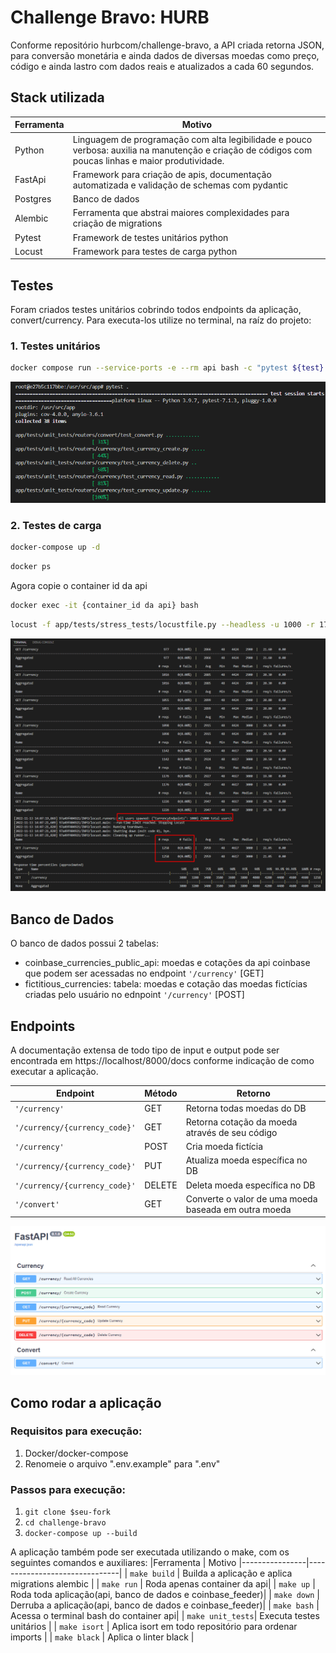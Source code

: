 # Challenge Bravo: HURB

Conforme repositório hurbcom/challenge-bravo, a API criada retorna JSON, para conversão monetária e ainda dados de diversas moedas como preço, código e ainda lastro com dados reais e atualizados a cada 60 segundos. 

## Stack utilizada
|Ferramenta      | Motivo
|----------------|-------------------------------|
| Python         | Linguagem de programação com alta legibilidade e pouco verbosa: auxilia na manutenção e criação de códigos com poucas linhas e maior produtividade.                    |
| FastApi        | Framework para criação de apis, documentação automatizada e validação de schemas com pydantic|
| Postgres        | Banco de dados|
| Alembic        | Ferramenta que abstrai maiores complexidades para criação de migrations|
| Pytest        | Framework de testes unitários python|
| Locust        | Framework para testes de carga python|

## Testes
Foram criados testes unitários cobrindo todos endpoints da aplicação, convert/currency.
Para executa-los utilize no terminal, na raíz do projeto:
### 1. Testes unitários
```bash
docker compose run --service-ports -e --rm api bash -c "pytest ${test} --disable-warnings
```
![stress tests results](app/docs_images/unit_tests.png)

### 2. Testes de carga
```bash
docker-compose up -d
```
```bash
docker ps
```
Agora copie o container id da api
```bash
docker exec -it {container_id da api} bash
```
```bash
locust -f app/tests/stress_tests/locustfile.py --headless -u 1000 -r 17 --run-time 1m --host http://127.0.0.1:8000
```

![stress tests results](app/docs_images/stress_tests.png)

## Banco de Dados
O banco de dados possui 2 tabelas:

 - coinbase_currencies_public_api: moedas e cotações da api coinbase que podem ser acessadas no endpoint `'/currency'` [GET]
 - fictitious_currencies: tabela: moedas e cotação das moedas fictícias criadas pelo usuário no ednpoint `'/currency'` [POST]

## Endpoints

A documentação extensa de todo tipo de input e output pode ser encontrada em https://localhost/8000/docs conforme indicação de como executar a aplicação.

|Endpoint        |Método                 |Retorno                           |
|----------------|-------------------------------|-----------------------------|
|`'/currency'`   | GET                           |Retorna todas moedas do DB  |
|`'/currency/{currency_code}'` |GET            |Retorna cotação da moeda através de seu código            |
|`'/currency'`          |POST  | Cria moeda fictícia
|`'/currency/{currency_code}'`   | PUT        | Atualiza moeda específica no DB  |
|`'/currency/{currency_code}'`   | DELETE        | Deleta moeda específica no DB  |
|`'/convert'`   | GET        | Converte o valor de uma moeda baseada em outra moeda  |

![stress tests results](app/docs_images/endpoints.png)


## Como rodar a aplicação
### Requisitos para execução:
1. Docker/docker-compose
2. Renomeie o arquivo ".env.example" para ".env"

### Passos para execução:
1.   `git clone $seu-fork`
2.  `cd challenge-bravo`
3.  `docker-compose up --build`

A aplicação também pode ser executada utilizando o make, com os seguintes comandos e auxiliares:
|Ferramenta      | Motivo
|----------------|-------------------------------|
| `make build`      | Builda a aplicação e aplica migrations alembic |
| `make run`      | Roda apenas container da api|
| `make up`      | Roda toda aplicação(api, banco de dados e coinbase_feeder)|
| `make down`      | Derruba a aplicação(api, banco de dados e coinbase_feeder)|
| `make bash`      | Acessa o terminal bash do container api|
| `make unit_tests`| Executa testes unitários |
| `make isort`      | Aplica isort em todo repositório para ordenar imports |
| `make black`      | Aplica o linter black |

